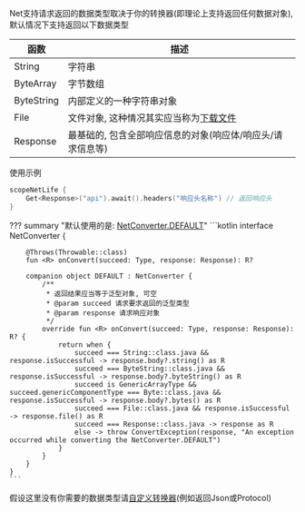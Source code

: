 Net支持请求返回的数据类型取决于你的转换器(即理论上支持返回任何数据对象), 默认情况下支持返回以下数据类型

| 函数 | 描述 |
|-|-|
| String | 字符串 |
| ByteArray | 字节数组 |
| ByteString | 内部定义的一种字符串对象 |
| File | 文件对象, 这种情况其实应当称为[下载文件](download-file.md) |
| Response | 最基础的, 包含全部响应信息的对象(响应体/响应头/请求信息等) |

使用示例

```kotlin
scopeNetLife {
    Get<Response>("api").await().headers("响应头名称") // 返回响应头
}
```

??? summary "默认使用的是: [NetConverter.DEFAULT](https://github.com/liangjingkanji/Net/blob/master/net/src/main/java/com/drake/net/convert/NetConverter.kt)"
    ```kotlin
    interface NetConverter {

        @Throws(Throwable::class)
        fun <R> onConvert(succeed: Type, response: Response): R?

        companion object DEFAULT : NetConverter {
            /**
             * 返回结果应当等于泛型对象, 可空
             * @param succeed 请求要求返回的泛型类型
             * @param response 请求响应对象
             */
            override fun <R> onConvert(succeed: Type, response: Response): R? {
                return when {
                    succeed === String::class.java && response.isSuccessful -> response.body?.string() as R
                    succeed === ByteString::class.java && response.isSuccessful -> response.body?.byteString() as R
                    succeed is GenericArrayType && succeed.genericComponentType === Byte::class.java && response.isSuccessful -> response.body?.bytes() as R
                    succeed === File::class.java && response.isSuccessful -> response.file() as R
                    succeed === Response::class.java -> response as R
                    else -> throw ConvertException(response, "An exception occurred while converting the NetConverter.DEFAULT")
                }
            }
        }
    }
    ```

假设这里没有你需要的数据类型请[自定义转换器](/converter/#_3)(例如返回Json或Protocol)